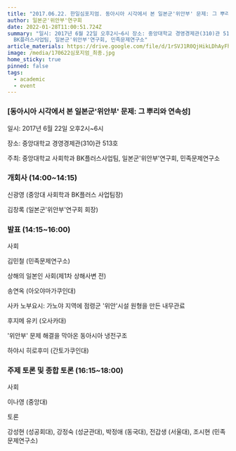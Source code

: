 ```yaml
---
title: "2017.06.22. 한일심포지엄. 동아시아 시각에서 본 일본군'위안부' 문제: 그 뿌리와 연속성 "
author: 일본군'위안부'연구회
date: 2022-01-28T11:00:51.724Z
summary: "일시: 2017년 6월 22일 오후2시~6시 장소: 중앙대학교 경영경제관(310)관 513호 주최: 중앙대학교 사회학과
  BK플러스사업팀, 일본군'위안부'연구회, 민족문제연구소"
article_materials: https://drive.google.com/file/d/1rSVJ1R0QjHikLDhAyFhcHB9r7zSbn6t_/view?usp=sharing
image: /media/170622심포지엄_최종.jpg
home_sticky: true
pinned: false
tags:
  - academic
  - event
---
```

### \[동아시아 시각에서 본 일본군'위안부' 문제: 그 뿌리와 연속성]

일시: 2017년 6월 22일 오후2시~6시

장소: 중앙대학교 경영경제관(310)관 513호

주최: 중앙대학교 사회학과 BK플러스사업팀, 일본군'위안부'연구회, 민족문제연구소

### 개회사 (14:00~14:15)

신광영 (중앙대 사회학과 BK플러스 사업팀장)

김창록 (일본군'위안부'연구회 회장)

### 발표 (14:15~16:00)

사회 

김민철 (민족문제연구소)



상해의 일본인 사회(제1차 상해사변 전) 

송연옥 (아오야마가쿠인대)

사카 노부요시: 가노야 지역에 점령군 '위안'시설 원형을 만든 내무관료 

후지메 유키 (오사카대)

'위안부' 문제 해결을 막아온 동아시아 냉전구조

하야시 히로후미 (간토가쿠인대)



### 주제 토론 및 종합 토론 (16:15~18:00)

사회

이나영 (중앙대)



토론

강성현 (성공회대), 강정숙 (성균관대), 박정애 (동국대), 전갑생 (서울대), 조시현 (민족문제연구소)